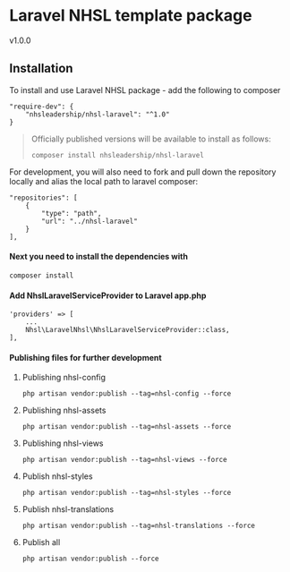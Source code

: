 # Laravel NHSL template package
v1.0.0 

## Installation
To install and use Laravel NHSL package - add the following to composer
```
"require-dev": {
    "nhsleadership/nhsl-laravel": "^1.0"
}
```
> Officially published versions will be available to install as follows:
> 
> ```composer install nhsleadership/nhsl-laravel```

For development, you will also need to fork and pull down the repository locally and alias the local path to laravel composer:
```
"repositories": [
    {
        "type": "path",
        "url": "../nhsl-laravel"
    }
],
```
    
#### Next you need to install the dependencies with 
```
composer install
```
   
#### Add NhslLaravelServiceProvider to Laravel app.php
```
'providers' => [
    ... 
    Nhsl\LaravelNhsl\NhslLaravelServiceProvider::class,
],
```

#### Publishing files for further development 
1. Publishing nhsl-config

    ```
    php artisan vendor:publish --tag=nhsl-config --force
    ```
   
2. Publishing nhsl-assets
    ```
    php artisan vendor:publish --tag=nhsl-assets --force
    ```
   
3. Publishing nhsl-views
    ```
    php artisan vendor:publish --tag=nhsl-views --force
    ```


4. Publish nhsl-styles
    ```
    php artisan vendor:publish --tag=nhsl-styles --force
    ```
   
5. Publish nhsl-translations
    ```
    php artisan vendor:publish --tag=nhsl-translations --force
    ```
      
6. Publish all
    ```
    php artisan vendor:publish --force
    ```
